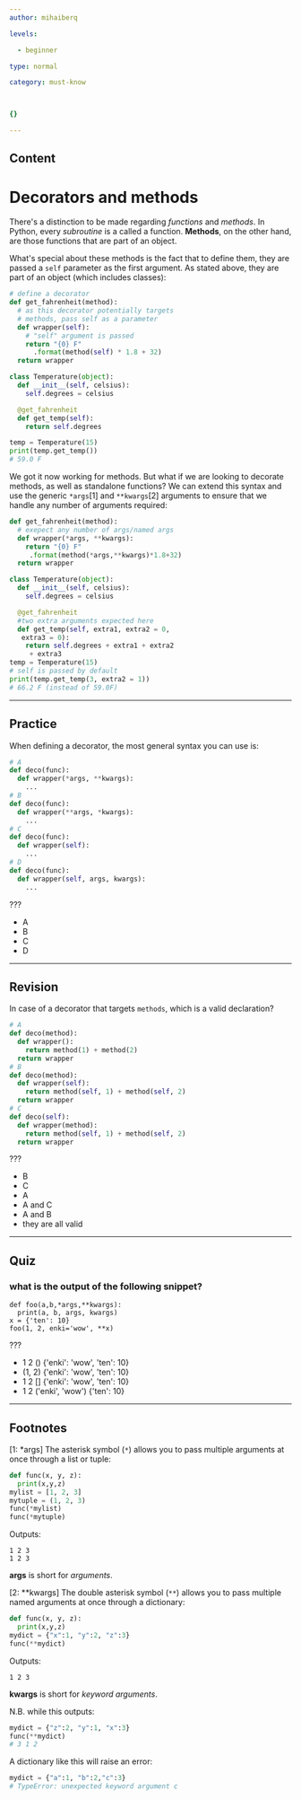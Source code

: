 ```yaml
---
author: mihaiberq

levels:

  - beginner

type: normal

category: must-know



{}

---
```

## Content
# Decorators and methods

There's a distinction to be made regarding *functions* and *methods*. In Python, every *subroutine* is a called a function. **Methods**, on the other hand, are those functions that are part of an object.

What's special about these methods is the fact that to define them, they are passed a `self` parameter as the first argument. As stated above, they are part of an object (which includes classes):
```python
# define a decorator
def get_fahrenheit(method):
  # as this decorator potentially targets
  # methods, pass self as a parameter
  def wrapper(self):
    # "self" argument is passed
    return "{0} F"
      .format(method(self) * 1.8 + 32)
  return wrapper

class Temperature(object):
  def __init__(self, celsius):
    self.degrees = celsius

  @get_fahrenheit
  def get_temp(self):
    return self.degrees

temp = Temperature(15)
print(temp.get_temp())
# 59.0 F
```
We got it now working for methods. But what if we are looking to decorate methods, as well as standalone functions? We can extend this syntax and use the generic `*args`[1] and `**kwargs`[2] arguments to ensure that we handle any number of arguments required:
```python
def get_fahrenheit(method):
  # exepect any number of args/named args
  def wrapper(*args, **kwargs):
    return "{0} F"
     .format(method(*args,**kwargs)*1.8+32)
  return wrapper

class Temperature(object):
  def __init__(self, celsius):
    self.degrees = celsius

  @get_fahrenheit
  #two extra arguments expected here
  def get_temp(self, extra1, extra2 = 0,
   extra3 = 0):
    return self.degrees + extra1 + extra2
     + extra3
temp = Temperature(15)
# self is passed by default
print(temp.get_temp(3, extra2 = 1))
# 66.2 F (instead of 59.0F)
```

---
## Practice

When defining a decorator, the most general syntax you can use is:
```python
# A
def deco(func):
  def wrapper(*args, **kwargs):
    ...
# B
def deco(func):
  def wrapper(**args, *kwargs):
    ...
# C
def deco(func):
  def wrapper(self):
    ...
# D
def deco(func):
  def wrapper(self, args, kwargs):
    ...
```
???

* A
* B
* C
* D

---
## Revision

In case of a decorator that targets `methods`, which is a valid declaration?
```python
# A
def deco(method):
  def wrapper():
    return method(1) + method(2)
  return wrapper
# B
def deco(method):
  def wrapper(self):
    return method(self, 1) + method(self, 2)
  return wrapper
# C
def deco(self):
  def wrapper(method):
    return method(self, 1) + method(self, 2)
  return wrapper
```

???


* B
* C
* A
* A and C
* A and B
* they are all valid

---
## Quiz
### what is the output of the following snippet?
```
def foo(a,b,*args,**kwargs):
  print(a, b, args, kwargs)
x = {'ten': 10}
foo(1, 2, enki='wow', **x)
```

 ???

* 1 2 () {'enki': 'wow', 'ten': 10}
* (1, 2) {'enki': 'wow', 'ten': 10}
* 1 2 [] {'enki': 'wow', 'ten': 10}
* 1 2 ('enki', 'wow') {'ten': 10}

---
## Footnotes
[1: &#42;args]
The asterisk symbol (`*`) allows you to pass multiple arguments at once through a list or tuple:
```python
def func(x, y, z):
  print(x,y,z)
mylist = [1, 2, 3]
mytuple = (1, 2, 3)
func(*mylist)
func(*mytuple)
```
Outputs:
```
1 2 3
1 2 3
```
**args** is short for *arguments*.

[2: &#42;&#42;kwargs]
The double asterisk symbol (`**`) allows you to pass multiple named arguments at once through a dictionary:
```python
def func(x, y, z):
  print(x,y,z)
mydict = {"x":1, "y":2, "z":3}
func(**mydict)
```
Outputs:
```
1 2 3
```
**kwargs** is short for *keyword arguments*.

N.B. while this outputs:
```python
mydict = {"z":2, "y":1, "x":3}
func(**mydict)
# 3 1 2
```
A dictionary like this will raise an error:
```python
mydict = {"a":1, "b":2,"c":3}
# TypeError: unexpected keyword argument c
```
